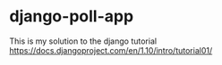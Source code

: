# django-poll-app
This is my solution to the django tutorial https://docs.djangoproject.com/en/1.10/intro/tutorial01/
